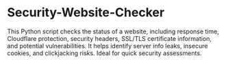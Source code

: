 # Security-Website-Checker
This Python script checks the status of a website, including response time, Cloudflare protection, security headers, SSL/TLS certificate information, and potential vulnerabilities. It helps identify server info leaks, insecure cookies, and clickjacking risks. Ideal for quick security assessments.
